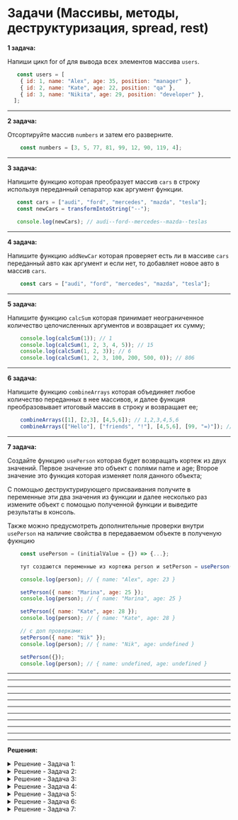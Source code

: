 # Задачи (Массивы, методы, деструктуризация, spread, rest)

**1 задача:**

Напиши цикл for of для вывода всех элементов массива `users`.

```JavaScript
   const users = [
    { id: 1, name: "Alex", age: 35, position: "manager" },
    { id: 2, name: "Kate", age: 22, position: "qa" },
    { id: 3, name: "Nikita", age: 29, position: "developer" },
  ];
```

<hr/>

**2 задача:**

Отсортируйте массив `numbers` и затем его разверните.

```JavaScript
    const numbers = [3, 5, 77, 81, 99, 12, 90, 119, 4];
```

<hr/>

**3 задача:**

Напишите функцию которая преобразует массив `cars` в строку используя переданный сепаратор как аргумент функции.

```JavaScript
   const cars = ["audi", "ford", "mercedes", "mazda", "tesla"];
   const newCars = transformIntoString("--");

   console.log(newCars); // audi--ford--mercedes--mazda--teslas
```

<hr/>

**4 задача:**

Напишите функцию `addNewCar` которая проверяет есть ли в массиве `cars` переданный авто как аргумент и если нет,
то добавляет новое авто в массив `cars`.

```JavaScript
    const cars = ["audi", "ford", "mercedes", "mazda", "tesla"];
```

<hr/>

**5 задача:**

Напишите функцию `calcSum` которая принимает неограниченное количество целочисленных аргументов и возвращает их сумму;

```JavaScript
    console.log(calcSum(1)); // 1
    console.log(calcSum(1, 2, 3, 4, 5)); // 15
    console.log(calcSum(1, 2, 3)); // 6
    console.log(calcSum(1, 2, 3, 100, 200, 500, 0)); // 806
```

<hr/>

**6 задача:**

Напишите функцию `combineArrays` которая объединяет любое количество переданных в нее массивов, и 
далее функция преобразовывает итоговый массив в строку и возвращает ее;

```JavaScript
    combineArrays([1], [2,3], [4,5,6]); // 1,2,3,4,5,6
    combineArrays(["Hello"], ["friends", "!"], [4,5,6], [99, "=)"]); // Hello,friends,!,4,5,6,99,=)
```

<hr/>

**7 задача:**

Создайте функцию `usePerson` которая будет возвращать кортеж из двух значений. 
Первое значение это объект c полями name и age;
Второе значение это функция которая изменяет поля данного объекта;

С помощью деструктурирующего присваивания получите в переменные эти два значения из функции и далее несколько раз измените объект с помощью полученной функции и выведите результаты в консоль.

Также можно предусмотреть дополнительные проверки внутри `usePerson` на наличие свойства в передаваемом объекте в полученую фукнцию

```JavaScript
    const usePerson = (initialValue = {}) => {...};

    тут создаются переменные из кортежа person и setPerson = usePerson({ name: "Alex", age: 23 });

    console.log(person); // { name: "Alex", age: 23 }

    setPerson({ name: "Marina", age: 25 });
    console.log(person); // { name: "Marina", age: 25 }

    setPerson({ name: "Kate", age: 28 });
    console.log(person); // { name: "Kate", age: 28 }

    // с доп проверками:
    setPerson({ name: "Nik" });
    console.log(person); // { name: "Nik", age: undefined }

    setPerson({});
    console.log(person); // { name: undefined, age: undefined }
```

<hr/>


<hr/>
<hr/>
<hr/>
<hr/>
<hr/>
<hr/>
<hr/>
<hr/>
<hr/>
<hr/>

**Решения:**

<details>
    <summary>Решение - Задача 1: </summary>

```
  const users = [
    { id: 1, name: "Alex", age: 35, position: "manager" },
    { id: 2, name: "Kate", age: 22, position: "qa" },
    { id: 3, name: "Nikita", age: 29, position: "developer" },
  ];

  for (const user of users) {
    log(`User -> ${user.name} ${user.age} ${user.position}`);
  }
```
</details>

<details>
    <summary>Решение - Задача 2: </summary>

```
 const numbers = [3, 5, 77, 81, 99, 12, 90, 119, 4];

 const newNumbers = numbers.sort((a, b) => a - b).reverse();

 console.log(newNumbers); // [119, 99, 90, 81, 77, 12, 5, 4, 3]
 
```
</details>

<details>
    <summary>Решение - Задача 3: </summary>

```
 const cars = ["audi", "ford", "mercedes", "mazda", "tesla"];
 
 const transformIntoString = (separator = ",") => {
   return cars.join(separator);
 }
 
 const newCars = transformIntoString("--");

 console.log(newCars); // audi--ford--mercedes--mazda--teslas
```
</details>

<details>
    <summary>Решение - Задача 4: </summary>

```
 const cars = ["audi", "ford", "mercedes", "mazda", "tesla"];

 const addNewCar = (car) => {
    if (!cars.includes(car)) {
       cars.push(car);
    }
 }

 addNewCar("volvo");
 addNewCar("audi");
 addNewCar("bmw");

 console.log(cars); // ['audi', 'ford', 'mercedes', 'mazda', 'tesla', 'volvo', 'bmw']
```
</details>

<details>
    <summary>Решение - Задача 5: </summary>

```
  const calcSum = (...numbers) => {
    let sum = 0;

    for (const num of numbers) {
      sum += num;
    }

    return sum;
  }
```
</details>

<details>
    <summary>Решение - Задача 6: </summary>

```
  const combineArrays = (...arrays) => {
    const newArray = [];

    for (let i = 0; i < arrays.length; i++) {
      newArray.push(...arrays[i]);
    }

    return newArray.join();
  }

  combineArrays([1], [2,3], [4,5,6]); // 1,2,3,4,5,6
  combineArrays(["Hello"], ["friends", "!"], [4,5,6], [99, "=)"]); // Hello,friends,!,4,5,6,99,=)
```
</details>

<details>
    <summary>Решение - Задача 7: </summary>

```
  const usePerson = (initialValue = {}) => {
    const person = initialValue;

    const changePerson = (newPerson = {}) => {
        if ("name" in newPerson) {
          person.name = newPerson.name;
        } else {
          person.name = undefined;
        }

        if ("age" in newPerson) {
          person.age = newPerson.age;
        } else {
          person.age = undefined;
        }
    };

    return [person, changePerson];
  }

  const [person, setPerson] = usePerson({ name: "Alex", age: 23 });

  console.log(person); // { name: "Alex", age: 23 }

  setPerson({ name: "Marina", age: 25 });
  console.log(person); // { name: "Marina", age: 25 }

  setPerson({ name: "Kate", age: 28 });
  console.log(person); // { name: "Kate", age: 28 }

  setPerson({ name: "Nik" });
  console.log(person); // { name: "Nik", age: undefined }

  setPerson({});
  console.log(person); // { name: undefined, age: undefined }
```
</details>
